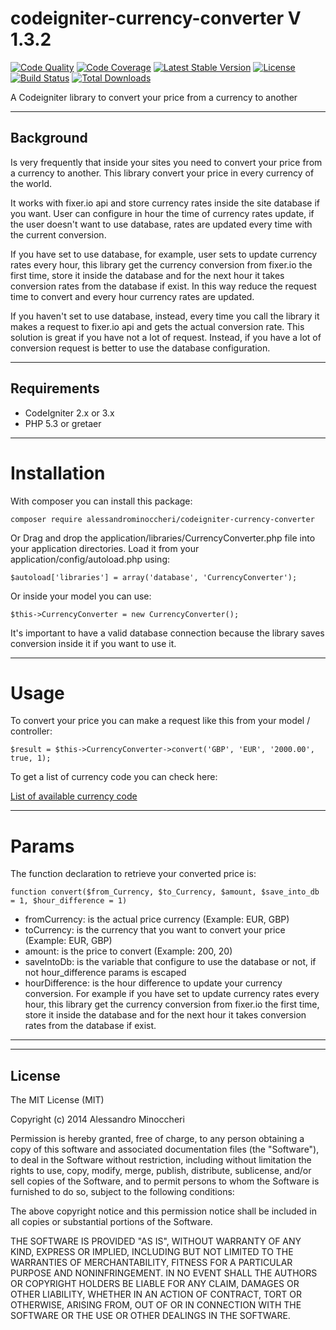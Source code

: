 codeigniter-currency-converter V 1.3.2
==============================

[![Code Quality](https://scrutinizer-ci.com/g/alessandrominoccheri/codeigniter-currency-converter/badges/quality-score.png?b=master)](https://scrutinizer-ci.com/g/alessandrominoccheri/codeigniter-currency-converter/badges/quality-score.png?b=master)
[![Code Coverage](https://scrutinizer-ci.com/g/alessandrominoccheri/codeigniter-currency-converter/badges/coverage.png?b=master)](https://scrutinizer-ci.com/g/alessandrominoccheri/codeigniter-currency-converter/badges/coverage.png?b=master)
[![Latest Stable Version](https://poser.pugx.org/alessandrominoccheri/codeigniter-currency-converter/v/stable.svg)](https://packagist.org/packages/alessandrominoccheri/codeigniter-currency-converter)
[![License](https://poser.pugx.org/alessandrominoccheri/codeigniter-currency-converter/license.svg)](https://packagist.org/packages/alessandrominoccheri/codeigniter-currency-converter)
[![Build Status](https://api.travis-ci.org/AlessandroMinoccheri/codeigniter-currency-converter.png)](https://travis-ci.org/AlessandroMinoccheri/codeigniter-currency-converter)
[![Total Downloads](https://poser.pugx.org/alessandrominoccheri/codeigniter-currency-converter/d/total.png)](https://packagist.org/packages/alessandrominoccheri/codeigniter-currency-converter)

A Codeigniter library to convert your price from a currency to another

---

## Background

Is very frequently that inside your sites you need to convert your price from a currency to another.
This library convert your price in every currency of the world.

It works with fixer.io api and store currency rates inside the site database if you want.
User can configure in hour the time of currency rates update, if the user doesn't want to use database, rates are updated every time with the current conversion.

If you have set to use database, for example, user sets to update currency rates every hour, this library get the currency conversion from fixer.io the first time, store it inside the database and for the next hour it takes conversion rates from the database if exist.
In this way reduce the request time to convert and every hour currency rates are updated.

If you haven't set to use database, instead, every time you call the library it makes a request to fixer.io api and gets the actual conversion rate. This solution is great if you have not a lot of request. Instead, if you have a lot of conversion request is better to use the database configuration.


---


## Requirements

* CodeIgniter 2.x or 3.x
* PHP 5.3 or gretaer

---

# Installation

With composer you can install this package:

```
composer require alessandrominoccheri/codeigniter-currency-converter
```

Or Drag and drop the application/libraries/CurrencyConverter.php file into your application directories. Load it from your application/config/autoload.php using: 

```
$autoload['libraries'] = array('database', 'CurrencyConverter');
```

Or inside your model you can use:
 
```
$this->CurrencyConverter = new CurrencyConverter();
```

It's important to have a valid database connection because the library saves conversion inside it if you want to use it.

---

# Usage

To convert your price you can make a request like this from your model / controller:

```
$result = $this->CurrencyConverter->convert('GBP', 'EUR', '2000.00', true, 1);
```

To get a list of currency code you can check here:

[List of available currency code](http://www.xe.com/iso4217.php )

---

# Params

The function declaration to retrieve your converted price is:

```
function convert($from_Currency, $to_Currency, $amount, $save_into_db = 1, $hour_difference = 1)
```

* fromCurrency: is the actual price currency (Example: EUR, GBP)
* toCurrency: is the currency that you want to convert your price (Example: EUR, GBP)
* amount: is the price to convert (Example: 200, 20)
* saveIntoDb: is the variable that configure to use the database or not, if not hour_difference params is escaped
* hourDifference: is the hour difference to update your currency conversion. For example if you have set to update currency rates every hour, this library get the currency conversion from fixer.io the first time, store it inside the database and for the next hour it takes conversion rates from the database if exist.

---

---
## License

The MIT License (MIT)

Copyright (c) 2014 Alessandro Minoccheri

Permission is hereby granted, free of charge, to any person obtaining a copy of this software and associated documentation files (the "Software"), to deal in the Software without restriction, including without limitation the rights to use, copy, modify, merge, publish, distribute, sublicense, and/or sell copies of the Software, and to permit persons to whom the Software is furnished to do so, subject to the following conditions:

The above copyright notice and this permission notice shall be included in all copies or substantial portions of the Software.

THE SOFTWARE IS PROVIDED "AS IS", WITHOUT WARRANTY OF ANY KIND, EXPRESS OR IMPLIED, INCLUDING BUT NOT LIMITED TO THE WARRANTIES OF MERCHANTABILITY, FITNESS FOR A PARTICULAR PURPOSE AND NONINFRINGEMENT. IN NO EVENT SHALL THE AUTHORS OR COPYRIGHT HOLDERS BE LIABLE FOR ANY CLAIM, DAMAGES OR OTHER LIABILITY, WHETHER IN AN ACTION OF CONTRACT, TORT OR OTHERWISE, ARISING FROM, OUT OF OR IN CONNECTION WITH THE SOFTWARE OR THE USE OR OTHER DEALINGS IN THE SOFTWARE.
